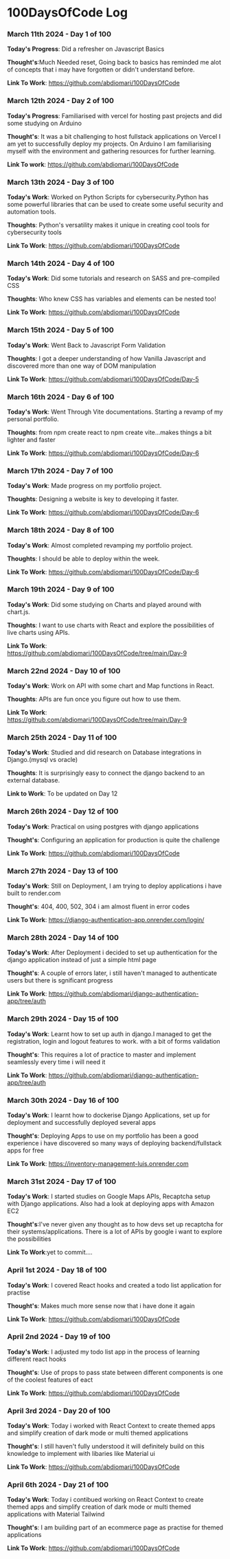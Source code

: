# 100DaysOfCode Log 

### March 11th 2024 - Day 1 of 100

**Today's Progress**: Did a refresher on Javascript Basics

**Thought's**:Much Needed reset, Going back to basics has reminded me 
alot of concepts that i may have forgotten or didn't understand before.

**Link To Work**: https://github.com/abdiomari/100DaysOfCode

### March 12th 2024 - Day 2 of 100

**Today's Progress**: Familiarised with vercel for hosting past projects 
    and did some studying on Arduino 

**Thought's**: It was a bit challenging to host fullstack applications on Vercel
I am yet to successfully deploy my projects. On Arduino I am familiarising myself with the environment
and gathering resources for further learning.

**Link To work**: https://github.com/abdiomari/100DaysOfCode

### March 13th 2024 - Day 3 of 100

**Today's Work**: Worked on Python Scripts for cybersecurity.Python has some powerful libraries 
that can be used to create some useful security and automation tools.

**Thoughts**: Python's versatility makes it unique in creating cool tools for cybersecurity tools 

**Link To Work**: https://github.com/abdiomari/100DaysOfCode

### March 14th 2024 - Day 4 of 100

**Today's Work**: Did some tutorials and research on SASS and pre-compiled CSS

**Thoughts**: Who knew CSS has variables and elements can be nested too!

**Link To Work**: https://github.com/abdiomari/100DaysOfCode


### March 15th 2024 - Day 5 of 100

**Today's Work**: Went Back to Javascript Form Validation

**Thoughts**: I got a deeper understanding of how Vanilla Javascript and discovered more than one way of DOM manipulation

**Link To Work**: https://github.com/abdiomari/100DaysOfCode/Day-5


### March 16th 2024 - Day 6 of 100

**Today's Work**: Went Through Vite documentations. Starting a revamp of my personal portfolio.

**Thoughts**: from npm create react to npm create vite...makes things a bit lighter and faster

**Link To Work**: https://github.com/abdiomari/100DaysOfCode/Day-6


### March 17th 2024 - Day 7 of 100

**Today's Work**: Made progress on my portfolio project.

**Thoughts**: Designing a website is key to developing it faster.

**Link To Work**: https://github.com/abdiomari/100DaysOfCode/Day-6


### March 18th 2024 - Day 8 of 100

**Today's Work**: Almost completed revamping my portfolio project.

**Thoughts**: I should be able to deploy within the week.

**Link To Work**: https://github.com/abdiomari/100DaysOfCode/Day-6

### March 19th 2024 - Day 9 of 100

**Today's Work**: Did some studying on Charts and played around with chart.js.

**Thoughts**: I want to use charts with React and explore the possibilities of live charts using APIs.

**Link To Work**: https://github.com/abdiomari/100DaysOfCode/tree/main/Day-9


### March 22nd 2024 - Day 10 of 100

**Today's Work**: Work on API with some chart and Map functions in React.

**Thoughts**: APIs are fun once you figure out how to use them.

**Link To Work**: https://github.com/abdiomari/100DaysOfCode/tree/main/Day-9


### March 25th 2024 - Day 11 of 100

**Today's Work**: Studied and did research on Database integrations in Django.(mysql vs oracle)

**Thoughts**: It is surprisingly easy to connect the django backend to an external database.

**Link to Work**: To be updated on Day 12

### March 26th 2024 - Day 12 of 100

**Today's Work**: Practical on using postgres with django applications

**Thought's**: Configuring an application for production is quite the challenge

**Link To Work**: https://github.com/abdiomari/100DaysOfCode


### March 27th 2024 - Day 13 of 100

**Today's Work**: Still on Deployment, I am trying to deploy applications i have built to render.com

**Thought's**: 404, 400, 502, 304 i am almost fluent in error codes 

**Link To Work**: https://django-authentication-app.onrender.com/login/

### March 28th 2024 - Day 14 of 100

**Today's Work**: After Deployment i decided to set up authentication for the django application instead of just a simple html page

**Thought's**: A couple of errors later, i still haven't managed to authenticate users but there is sgnificant progress

**Link To Work**: https://github.com/abdiomari/django-authentication-app/tree/auth

### March 29th 2024 - Day 15 of 100

**Today's Work**: Learnt how to set up auth in django.I managed to get the registration, login and logout features to work. with a bit of forms validation

**Thought's**: This requires a lot of practice to master and implement seamlessly every time i will need it

**Link To Work**: https://github.com/abdiomari/django-authentication-app/tree/auth


### March 30th 2024 - Day 16 of 100

**Today's Work**: I learnt how to dockerise Django Applications, set up for deployment and successfully deployed several apps

**Thought's**: Deploying Apps to use on my portfolio has been a good experience i have discovered so many ways of deploying backend/fullstack apps for free

**Link To Work**: https://inventory-management-luis.onrender.com


### March 31st 2024 - Day 17 of 100

**Today's Work**: I started studies on Google Maps APIs, Recaptcha setup with Django applications. Also had a look at deploying apps with Amazon EC2

**Thought's**:I've never given any thought as to how devs set up recaptcha for
their systems/applications. There is a lot of APIs by google i want to explore 
the possibilities 

**Link To Work**:yet to commit.... 


### April 1st 2024 - Day 18 of 100

**Today's Work**: I covered React hooks and created a todo list application for practise

**Thought's**: Makes much more sense now that i have done it again

**Link To Work**: https://github.com/abdiomari/100DaysOfCode


### April 2nd 2024 - Day 19 of 100

**Today's Work**: I adjusted my todo list app in the process of learning different react hooks

**Thought's**: Use of props to pass state between different components is one of the coolest features of eact

**Link To Work**: https://github.com/abdiomari/100DaysOfCode


### April 3rd 2024 - Day 20 of 100

**Today's Work**: Today i worked with React Context to create themed apps and simplify creation of dark mode or multi themed applications

**Thought's**: I still haven't fully understood it will definitely build on this knowledge to implement with libaries like Material ui

**Link To Work**: https://github.com/abdiomari/100DaysOfCode



### April 6th 2024 - Day 21 of 100

**Today's Work**: Today i contibued working on React Context to create themed apps and simplify creation of dark mode or multi themed applications with Material Tailwind 

**Thought's**: I am building part of an ecommerce page as practise for themed applications

**Link To Work**: https://github.com/abdiomari/100DaysOfCode




















